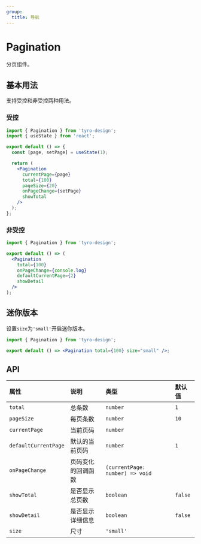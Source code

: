 ```yaml
---
group:
  title: 导航
---
```


# Pagination

分页组件。

## 基本用法

支持受控和非受控两种用法。

### 受控

```jsx
import { Pagination } from 'tyro-design';
import { useState } from 'react';

export default () => {
  const [page, setPage] = useState(1);

  return (
    <Pagination
      currentPage={page}
      total={100}
      pageSize={20}
      onPageChange={setPage}
      showTotal
    />
  );
};
```

### 非受控

```jsx
import { Pagination } from 'tyro-design';

export default () => (
  <Pagination
    total={100}
    onPageChange={console.log}
    defaultCurrentPage={2}
    showDetail
  />
);
```

## 迷你版本

设置`size`为`'small'`开启迷你版本。

```jsx
import { Pagination } from 'tyro-design';

export default () => <Pagination total={100} size="small" />;
```

## API

| 属性                 | 说明               | 类型                            | 默认值  |
| :------------------- | :----------------- | :------------------------------ | :------ |
| `total`              | 总条数             | `number`                        | `1`     |
| `pageSize`           | 每页条数           | `number`                        | `10`    |
| `currentPage`        | 当前页码           | `number`                        |         |
| `defaultCurrentPage` | 默认的当前页码     | `number`                        | `1`     |
| `onPageChange`       | 页码变化的回调函数 | `(currentPage: number) => void` |         |
| `showTotal`          | 是否显示总页数     | `boolean`                       | `false` |
| `showDetail`         | 是否显示详细信息   | `boolean`                       | `false` |
| `size`               | 尺寸               | `'small'`                       |         |
